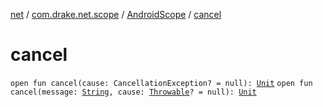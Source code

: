 [net](../../index.md) / [com.drake.net.scope](../index.md) / [AndroidScope](index.md) / [cancel](./cancel.md)

# cancel

`open fun cancel(cause: CancellationException? = null): `[`Unit`](https://kotlinlang.org/api/latest/jvm/stdlib/kotlin/-unit/index.html)
`open fun cancel(message: `[`String`](https://kotlinlang.org/api/latest/jvm/stdlib/kotlin/-string/index.html)`, cause: `[`Throwable`](https://kotlinlang.org/api/latest/jvm/stdlib/kotlin/-throwable/index.html)`? = null): `[`Unit`](https://kotlinlang.org/api/latest/jvm/stdlib/kotlin/-unit/index.html)